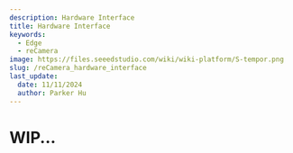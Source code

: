 ```yaml
---
description: Hardware Interface
title: Hardware Interface
keywords:
  - Edge
  - reCamera
image: https://files.seeedstudio.com/wiki/wiki-platform/S-tempor.png
slug: /reCamera_hardware_interface
last_update:
  date: 11/11/2024
  author: Parker Hu
---
```

# WIP...